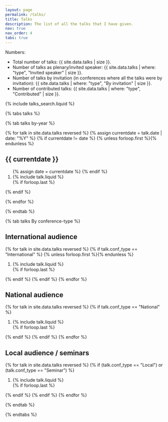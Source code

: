 ```yaml
---
layout: page
permalink: /talks/
title: Talks
description: The list of all the talks that I have given.
nav: true
nav_order: 4
tabs: true
---
```



Numbers:

- Total number of talks: {{ site.data.talks | size }}.
- Number of talks as plenary/invited speaker: {{ site.data.talks | where: "type", "Invited speaker"  | size }}.
- Number of talks by invitation (in conferences where all the talks were by invitation): {{ site.data.talks | where: "type", "By invitation"  | size }}.
- Number of contributed talks: {{ site.data.talks | where: "type", "Contributed"  | size }}.




<div>
{% include talks_search.liquid %}
</div>


{% tabs talks %}

{% tab talks by-year %}

<div class="publications">
{% for talk in site.data.talks reversed %}
  {% assign currentdate = talk.date | date: "%Y" %}
  {% if currentdate != date %}
    {% unless forloop.first %}</ol>{% endunless %}
    <h2 class="bibliography" >{{ currentdate }}</h2>
    <ol class="bibliography">
    {% assign date = currentdate %}
  {% endif %}
    <li>
      {% include talk.liquid %}
    </li>
  {% if forloop.last %}</ol>{% endif %}

{% endfor %}

</div>

{% endtab %}

{% tab talks By conference-type %}


<div class="publications">
  <h2 class="bibliography" > International audience</h2>
    {% for talk in site.data.talks reversed  %}
      {% if talk.conf_type == "International" %}
        {% unless forloop.first %}</ol>{% endunless %}
        <ol class="bibliography">
        <li>
          {% include talk.liquid %}
        </li>
        {% if forloop.last %}</ol>{% endif %}
      {% endif %}
  {% endfor %}
  <h2 class="bibliography" > National audience</h2>
    {% for talk in site.data.talks reversed  %}
      {% if talk.conf_type == "National" %}
        <!-- {% unless forloop.first %}</ol>{% endunless %} -->
        <ol class="bibliography">
        <li>
          {% include talk.liquid %}
        </li>
        {% if forloop.last %}</ol>{% endif %}
      {% endif %}
  {% endfor %}
  <h2 class="bibliography" > Local audience / seminars</h2>
    {% for talk in site.data.talks reversed  %}
      {% if (talk.conf_type == "Local") or (talk.conf_type == "Seminar")  %}
        <!-- {% unless forloop.first %}</ol>{% endunless %} -->
        <ol class="bibliography">
        <li>
          {% include talk.liquid %}
        </li>
        {% if forloop.last %}</ol>{% endif %}
      {% endif %}
  {% endfor %}

{% endtab %}

{% endtabs %}